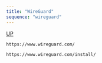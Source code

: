 ```yaml
---
title: "WireGuard"
sequence: "wireguard"
---
```


[UP](/windows/windows-index.html)

```text
https://www.wireguard.com/
```

```text
https://www.wireguard.com/install/
```
